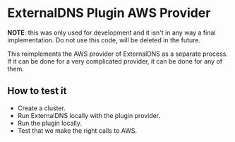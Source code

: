 # ExternalDNS Plugin AWS Provider

**NOTE**: this was only used for development and it isn't in any way a final implementation. Do not use this code, will be deleted in the future.

This reimplements the AWS provider of ExternalDNS as a separate process. If it can be done for a very complicated provider, it can be done for any of them.

## How to test it

- Create a cluster.
- Run ExternalDNS locally with the plugin provider.
- Run the plugin locally.
- Test that we make the right calls to AWS.
